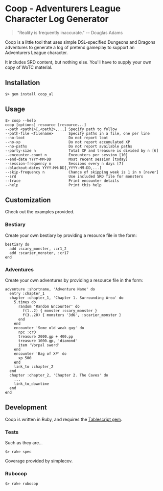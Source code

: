 # Coop - Adventurers League Character Log Generator

> "Reality is frequently inaccurate." -- Douglas Adams

Coop is a little tool that uses simple DSL-specified Dungeons and Dragons adventures to generate a log of pretend gameplay to support an Adventurers League character.

It includes SRD content, but nothing else. You'll have to supply your own copy of WoTC material.

## Installation

    $> gem install coop_al

## Usage

    $> coop --help
    coop [options] resource [resource...]
    --path <path1>[,<path2>,...] Specify path to follow
    --path-file <filename>       Specify paths in a file, one per line
    --no-loot                    Do not report loot
    --no-xp                      Do not report accumulated XP
    --no-paths                   Do not report available paths
    --party-size n               Total XP and treasure is divided by n [6]
    --encounter-count n          Encounters per session [10]
    --end-date YYYY-MM-DD        Most recent session [today]
    --session-frequency n        Sessions every n days [7]
    --blackout-dates YYYY-MM-DD[,YYYY-MM-DD,...]
    --skip-frequency n           Chance of skipping week is 1 in n [never]
    --srd                        Use included SRD file for monsters
    --trace                      Print encounter details
    --help                       Print this help

## Customization

Check out the examples provided.

### Bestiary

Create your own bestiary by providing a resource file in the form:

    bestiary do
      add :scary_monster, :cr1_2
      add :scarier_monster, :cr17
    end

### Adventures

Create your own adventures by providing a resource file in the form:

    adventure :shortname, 'Adventure Name' do
      entry :chapter_1
      chapter :chapter_1, 'Chapter 1. Surrounding Area' do
        5.times do
          random 'Random Encounter' do
            f(1..2) { monster :scary_monster }
            f(3..20) { monsters '3d6', :scarier_monster }
          end
        end
        encounter 'Some old weak guy' do
          npc :cr0
          treasure 2000.gp + 400.pp
          treasure 1000.gp, 'diamond'
          item 'Vorpal sword'
        end
        encounter 'Bag of XP' do
          xp 500
        end
        link_to :chapter_2
      end
      chapter :chapter_2, 'Chapter 2. The Caves' do
        ...
        link_to_downtime
      end
    end

## Development

Coop is written in Ruby, and requires the [Tablescript gem](https://github.com/jamiehale/tablescript.rb).

### Tests

Such as they are...

    $> rake spec

Coverage provided by simplecov.

### Rubocop

    $> rake rubocop
